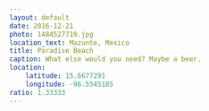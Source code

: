 ```yaml
---
layout: default
date: 2016-12-21
photo: 1484527719.jpg
location_text: Mazunte, Mexico
title: Paradise Beach
caption: What else would you need? Maybe a beer.
location:
    latitude: 15.6677291
    longitude: -96.5545185
ratio: 1.33333
---
```


